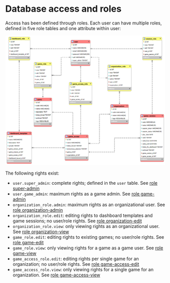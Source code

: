 # Database access and roles

Access has been defined through roles. Each user can have multiple roles, defined in five role tables and one attribute within user:

![](20241222_User.png)

The following rights exist:
- `user.super_admin`: complete rights; defined in the `user` table. See [role super-admin](role_super_admin.md)
- `user.game_admin`: maximum rights as a game admin. See [role game-admin](role_game_admin.md)
- `organization_role.admin`: maximum rights as an organizational user. See [role organization-admin](role_organization.md#admin)
- `organization_role.edit`: editing rights to dashboard templates and game sessions; no user/role rights. See [role organization-edit](role_organization.md#edit)
- `organization_role.view`: only viewing rights as an organizational user. See [role organization-view](role_organization.md#view)
- `game_role.edit`: editing rights to existing games; no user/role rights. See [role game-edit](role_game.md)
- `game_role.view`: only viewing rights for a game as a game user. See [role game-view](role_game.md)
- `game_access_role.edit`: editing rights per single game for an organization; no user/role rights. See [role game-access-edit](role_game_access.md)
- `game_access_role.view`: only viewing rights for a single game for an organization. See [role game-access-view](role_game_access.md)

